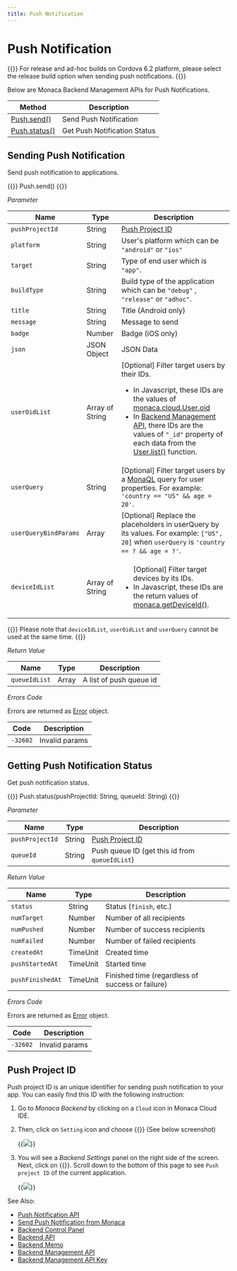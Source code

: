 ```yaml
---
title: Push Notification
---
```


# Push Notification

{{<note>}}
For release and ad-hoc builds on Cordova 6.2 platform, please select the release build option when sending push notifications.
{{</note>}}

Below are Monaca Backend Management APIs for Push Notifications.

Method | Description
-------|-----------------------
[Push.send()](#p-send) | Send Push Notification
[Push.status()](#p-status) | Get Push Notification Status

## <a name="p-send"></a> Sending Push Notification

Send push notification to applications.

{{<syntax>}}
Push.send()
{{</syntax>}}

*Parameter*

Name | Type | Description
-----|------|----------------
`pushProjectId` | String | [Push Project ID](#push-project-id)
`platform` | String | User's platform which can be `"android"` or `"ios"`
`target` | String | Type of end user which is `"app"`.
`buildType` | String | Build type of the application which can be `"debug"` , `"release"` or `"adhoc"`.
`title` | String | Title (Android only)
`message` | String | Message to send
`badge` | Number | Badge (iOS only)
`json` | JSON Object | JSON Data
`userOidList` | Array of String | [Optional] Filter target users by their IDs. <ul><li>In Javascript, these IDs are the values of [monaca.cloud.User.oid](../../cloud/user/#u-oid)</li><li>In [Backend Management API](../../cloud_management), there IDs are the values of `"_id"` property of each data from the [User.list()](../user/#u-list) function.</li></ul>
`userQuery` | String | [Optional] Filter target users by a [MonaQL](../../cloud/criteria/#monaql) query for user properties. For example: `'country == "US" && age = 20'`.
`userQueryBindParams` | Array | [Optional] Replace the placeholders in userQuery by its values. For example: `["US", 20]` when `userQuery` is `'country == ? && age = ?'`.
`deviceIdList` | Array of String | <ul>[Optional] Filter target devices by its IDs.<li>In Javascript, these IDs are the return values of [monaca.getDeviceId()](../../utility/#getdeviceid).</li></ul>


{{<note>}}
Please note that <code>deviceIdList</code>, <code>userOidList</code> and <code>userQuery</code> cannot be used at the same time.
{{</note>}}

*Return Value*

Name | Type | Description
-----|------|----------------
`queueIdList` | Array | A list of push queue id

*Errors Code*

Errors are returned as [Error](../../cloud/error) object.

Code | Description
-----|--------------------------
`-32602` |  Invalid params

## <a name="p-status"></a> Getting Push Notification Status

Get push notification status.

{{<syntax>}}
Push.status(pushProjectId: String, queueId: String)
{{</syntax>}}

*Parameter*

Name | Type | Description
-----|------|----------------
`pushProjectId` | String | [Push Project ID](#push-project-id)
`queueId` | String | Push queue ID (get this id from `queueIdList`)

*Return Value*

Name | Type | Description
-----|------|----------------
`status` | String | Status (`finish`, etc.)
`numTarget` | Number | Number of all recipients
`numPushed` | Number | Number of success recipients
`numFailed` | Number | Number of failed recipients
`createdAt` | TimeUnit | Created time
`pushStartedAt` | TimeUnit | Started time
`pushFinishedAt` | TimeUnit | Finished time (regardless of success or failure)

*Errors Code*

Errors are returned as [Error](../../cloud/error) object.

Code | Description
-----|--------------------------
`-32602` |  Invalid params

## <a name="push-project-id"></a> Push Project ID

Push project ID is an unique identifier for sending push notification to
your app. You can easily find this ID with the following instruction:

1.  Go to *Monaca Backend* by clicking on a `Cloud` icon in Monaca Cloud
    IDE.
2.  Then, click on `Setting` icon and choose {{<guilabel name="Backend Settings">}} (See
    below screenshot)

    {{<img src="/images/reference/monaca_api/cloud_management/backend_setting.png">}}

3.  You will see a *Backend Settings* panel on the right side of the
    screen. Next, click on {{<guilabel name="Push Notification">}}. Scroll down to the bottom
    of this page to see `Push project ID` of the current application.

    {{<img src="/images/reference/monaca_api/cloud_management/push_projectID.png">}}

See Also: 

- [Push Notification API](../../cloud/push)
- [Send Push Notification from Monaca](/en/backend/manual/push_notification/overview)
- [Backend Control Panel](/en/backend/manual/control_panel)
- [Backend API](../../cloud)
- [Backend Memo](/en/sampleapp/samples/backend_memo)
- [Backend Management API](../../cloud_management)
- [Backend Management API Key](/en/backend/manual/control_panel/#backend-management-api-key)


